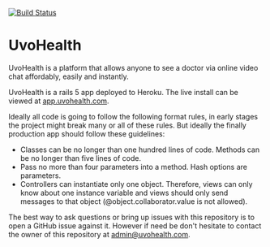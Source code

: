 [![Build Status](https://semaphoreci.com/api/v1/projects/1096cde2-9955-4327-875d-5fcef2fc3313/2258737/badge.svg)](https://semaphoreci.com/better/uvohealth)

# UvoHealth

UvoHealth is a platform that allows anyone to see a doctor via online video chat affordably, easily and instantly.

UvoHealth is a rails 5 app deployed to Heroku. The live install can be viewed at [app.uvohealth.com](https://app.uvohealth.com/).

Ideally all code is going to follow the following format rules, in early stages the project might break many or all of these rules. But ideally the finally production app should follow these guidelines:

- Classes can be no longer than one hundred lines of code.
  Methods can be no longer than five lines of code.
- Pass no more than four parameters into a method. Hash options are parameters.
- Controllers can instantiate only one object. Therefore, views can only know about one instance variable and views should only send messages to that object (@object.collaborator.value is not allowed).

The best way to ask questions or bring up issues with this repository is to open a GitHub issue against it. However if need be don't hesitate to contact the owner of this repository at [admin@uvohealth.com](mailto:admin@uvohealth.com).
